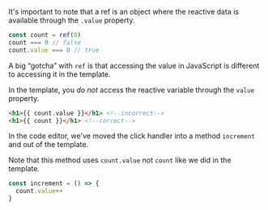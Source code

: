 It's important to note that a ref is an object where the reactive data is available through the `.value` property.

```js
const count = ref(0)
count === 0 // false
count.value === 0 // true
```

A big “gotcha” with `ref` is that accessing the value in JavaScript is different to accessing it in the template.

In the template, you *do not* access the reactive variable through the `value` property.

```html
<h1>{{ count.value }}</h1> <!--incorrect-->
<h1>{{ count }}</h1> <!--correct-->
```

In the code editor, we've moved the click handler into a method `increment` and out of the template. 

Note that this method uses `count.value` not `count` like we did in the template.

```js
const increment = () => {
  count.value++
}
```
